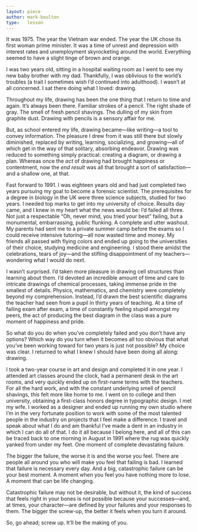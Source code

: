 ```yaml
---
layout: piece
author: mark-boulton
type:   lesson
---
```


It was 1975. The year the Vietnam war ended. The year the UK chose its first woman prime minister. It was a time of unrest and depression with interest rates and unemployment skyrocketing around the world. Everything seemed to have a slight tinge of brown and orange.

I was two years old, sitting in a hospital waiting room as I went to see my new baby brother with my dad. Thankfully, I was oblivious to the world’s troubles (a trait I sometimes wish I’d continued into adulthood). I wasn’t at all concerned. I sat there doing what I loved: drawing.

Throughout my life, drawing has been the one thing that I return to time and again. It’s always been there. Familiar strokes of a pencil. The right shade of gray. The smell of fresh pencil shavings. The dulling of my skin from graphite dust. Drawing with pencils is a sensory affair for me.

But, as school entered my life, drawing became—like writing—a tool to convey information. The pleasure I drew from it was still there but slowly diminished, replaced by writing, learning, socializing, and growing—all of which get in the way of that solitary, absorbing endeavor. Drawing was reduced to something simply practical: creating a diagram, or drawing a plan. Whereas once the *act* of drawing had brought happiness or contentment, now the *end result* was all that brought a sort of satisfaction—and a shallow one, at that.

Fast forward to 1991. I was eighteen years old and had just completed two years pursuing my goal to become a forensic scientist. The prerequisites for a degree in biology in the UK were three science subjects, studied for two years. I needed top marks to get into my university of choice. Results day came, and I knew in my heart what the news would be: I’d failed all three. Not just a respectable “Oh, never mind, you tried your best” failing, but a monumental, embarrassing, public flunking. A complete and utter washout. My parents had sent me to a private summer camp before the exams so I could receive intensive tutoring—all now wasted time and money. My friends all passed with flying colors and ended up going to the universities of their choice, studying medicine and engineering. I stood there amidst the celebrations, tears of joy—and the stifling disappointment of my teachers—wondering what I would do next.

I wasn’t surprised. I’d taken more pleasure in drawing cell structures than learning about them. I’d devoted an incredible amount of time and care to intricate drawings of chemical processes, taking immense pride in the smallest of details. Physics, mathematics, and chemistry were completely beyond my comprehension. Instead, I’d drawn the best scientific diagrams the teacher had seen from a pupil in thirty years of teaching. At a time of failing exam after exam, a time of constantly feeling stupid amongst my peers, the act of producing the best diagram in the class was a pure moment of happiness and pride.

So what do you do when you’ve completely failed and you don’t have any options? Which way do you turn when it becomes all too obvious that what you’ve been working toward for two years is just not possible? My choice was clear. I returned to what I knew I should have been doing all along: drawing.

I took a two-year course in art and design and completed it in one year. I attended art classes around the clock, had a permanent desk in the art rooms, and very quickly ended up on first-name terms with the teachers. For all the hard work, and with the constant underlying smell of pencil shavings, *this* felt more like home to me. I went on to college and then university, obtaining a first-class honors degree in typographic design. I met my wife. I worked as a designer and ended up running my own studio where I’m in the very fortunate position to work with some of the most talented people in the industry on projects that I feel make a difference. I travel and speak about what I do and am thankful I’ve made a dent in an industry in which I can do all of that. I do it all because I belong here, and all of this can be traced back to one morning in August in 1991 where the rug was quickly yanked from under my feet. One moment of complete devastating failure.

The bigger the failure, the worse it is and the worse you feel. There are people all around you who will make you feel that failing is bad. I learned that failure is necessary every day. And a big, catastrophic failure can be your best moment. A moment when you feel you have nothing more to lose. A moment that can be life changing.

Catastrophic failure may not be desirable, but without it, the kind of success that feels right in your bones is not possible because your successes—and, at times, your character—are defined by your failures and your responses to them. The bigger the screw-up, the better it feels when you turn it around.

So, go ahead; screw up. It’ll be the making of you.